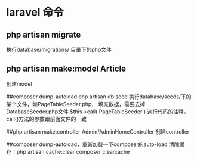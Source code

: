 # laravel 命令

## php artisan migrate
   执行database/migrations/ 目录下的php文件

## php artisan make:model Article
   创建model

##composer dump-autoload
  php artisan db:seed
  执行database/seeds/下的某个文件，如PageTableSeeder.php， 填充数据，需要去掉DatabaseSeeder.php文件 $this->call('PageTableSeeder') 这行代码的注释，call()方法的参数跟前面文件的一致

##php artisan make:controller Admin/AdminHomeController
  创建controller

##composer dump-autoload，重新加载一下composer的auto-load
清除缓存：php artisan cache:clear
         composer clearcache
